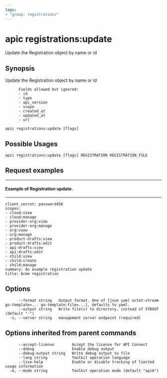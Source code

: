```yaml
---
tags:
- "group: registrations"
---
```

# apic registrations:update

Update the Registration object by name or id

## Synopsis

Update the Registration object by name or id
          
          Fields allowed but ignored:
          - id
          - type
          - api_version
          - scope
          - created_at
          - updated_at
          - url

```
apic registrations:update [flags]
```

## Possible Usages

```
apic registrations:update [flags] REGISTRATION REGISTRATION_FILE
```

## Request examples

------------------------------------
#### Example of Registration update.
------------------------------------

```
client_secret: password456
scopes:
- cloud:view
- cloud:manage
- provider-org:view
- provider-org:manage
- org:view
- org:manage
- product-drafts:view
- product-drafts:edit
- api-drafts:view
- api-drafts:edit
- child:view
- child:create
- child:manage
summary: An example registration update
title: Acme registration
```

## Options

```
      --format string   Output format. One of [json yaml octet-stream go-template=... go-template-file=...], defaults to yaml.
      --output string   Write file(s) to directory, instead of STDOUT (default "-")
  -s, --server string   management server endpoint (required)
```

## Options inherited from parent commands

```
      --accept-license        Accept the license for API Connect
      --debug                 Enable debug output
      --debug-output string   Write debug output to file
      --lang string           Toolkit operation language
      --live-help             Enable or disable tracking of limited usage information
  -m, --mode string           Toolkit operation mode (default "apim")
```
